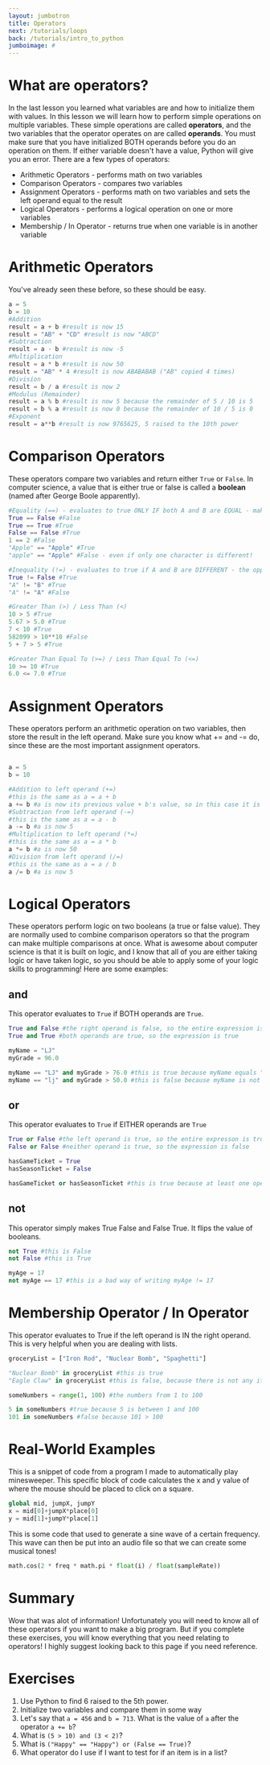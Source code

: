 ```yaml
---
layout: jumbotron
title: Operators
next: /tutorials/loops
back: /tutorials/intro_to_python
jumboimage: #
---
```


# What are operators?

In the last lesson you learned what variables are and how to initialize them with values. In this lesson we will learn how to perform simple operations on multiple variables. These simple operations are called **operators**, and the two variables that the operator operates on are called **operands**. You must make sure that you have initialized BOTH operands before you do an operation on them. If either variable doesn't have a value, Python will give you an error. There are a few types of operators:

- Arithmetic Operators - performs math on two variables
- Comparison Operators - compares two variables
- Assignment Operators - performs math on two variables and sets the left operand equal to the result
- Logical Operators - performs a logical operation on one or more variables
- Membership / In Operator - returns true when one variable is in another variable

# Arithmetic Operators

You've already seen these before, so these should be easy.

```python
a = 5
b = 10
#Addition
result = a + b #result is now 15
result = "AB" + "CD" #result is now "ABCD"
#Subtraction
result = a - b #result is now -5
#Multiplication
result = a * b #result is now 50
result = "AB" * 4 #result is now ABABABAB ("AB" copied 4 times)
#Division
result = b / a #result is now 2
#Modulus (Remainder)
result = a % b #result is now 5 because the remainder of 5 / 10 is 5
result = b % a #result is now 0 because the remainder of 10 / 5 is 0
#Exponent
result = a**b #result is now 9765625, 5 raised to the 10th power
```

# Comparison Operators

These operators compare two variables and return either `True` or `False`. In computer science, a value that is either true or false is called a **boolean** (named after George Boole apparently).

```python
#Equality (==) - evaluates to true ONLY IF both A and B are EQUAL - make sure to use TWO equal signs for this
True == False #False
True == True #True
False == False #True
1 == 2 #False
"Apple" == "Apple" #True
"apple" == "Apple" #False - even if only one character is different!

#Inequality (!=) - evaluates to true if A and B are DIFFERENT - the opposite of equality
True != False #True
"A" != "B" #True
"A" != "A" #False

#Greater Than (>) / Less Than (<)
10 > 5 #True
5.67 > 5.0 #True
7 < 10 #True
582099 > 10**10 #False
5 + 7 > 5 #True

#Greater Than Equal To (>=) / Less Than Equal To (<=)
10 >= 10 #True
6.0 <= 7.0 #True
```

# Assignment Operators

These operators perform an arithmetic operation on two variables, then store the result in the left operand. Make sure you know what += and -= do, since these are the most important assignment operators.

```python

a = 5
b = 10

#Addition to left operand (+=)
#this is the same as a = a + b
a += b #a is now its previous value + b's value, so in this case it is 15
#Subtraction from left operand (-=)
#this is the same as a = a - b
a -= b #a is now 5
#Multiplication to left operand (*=)
#this is the same as a = a * b
a *= b #a is now 50
#Division from left operand (/=)
#this is the same as a = a / b
a /= b #a is now 5

```

# Logical Operators

These operators perform logic on two booleans (a true or false value). They are normally used to combine comparison operators so that the program can make multiple comparisons at once. What is awesome about computer science is that it is built on logic, and I know that all of you are either taking logic or have taken logic, so you should be able to apply some of your logic skills to programming! Here are some examples:

## and

This operator evaluates to `True` if BOTH operands are `True`. 

```python
True and False #the right operand is false, so the entire expression is false
True and True #both operands are true, so the expression is true

myName = "LJ"
myGrade = 96.0

myName == "LJ" and myGrade > 76.0 #this is true because myName equals "LJ" AND myGrade is greater than 76.0
myName == "lj" and myGrade > 50.0 #this is false because myName is not equal to "lj" (even if myGrade is greater than 50.0, the expression is still false because one operand is false)
```

## or

This operator evaluates to `True` if EITHER operands are `True`

```python
True or False #the left operand is true, so the entire expresson is true
False or False #neither operand is true, so the expression is false

hasGameTicket = True
hasSeasonTicket = False

hasGameTicket or hasSeasonTicket #this is true because at least one operand is true
```

## not

This operator simply makes True False and False True. It flips the value of booleans.

```python
not True #this is False
not False #this is True

myAge = 17
not myAge == 17 #this is a bad way of writing myAge != 17
```

# Membership Operator / In Operator

This operator evaluates to True if the left operand is IN the right operand. This is very helpful when you are dealing with lists.

```python
groceryList = ["Iron Rod", "Nuclear Bomb", "Spaghetti"]

"Nuclear Bomb" in groceryList #this is true
"Eagle Claw" in groceryList #this is false, because there is not any item in groceryList that is equal to "Eagle Claw"

someNumbers = range(1, 100) #the numbers from 1 to 100

5 in someNumbers #true because 5 is between 1 and 100
101 in someNumbers #false because 101 > 100
```

# Real-World Examples

This is a snippet of code from a program I made to automatically play minesweeper. This specific block of code calculates the x and y value of where the mouse should be placed to click on a square.

```python
global mid, jumpX, jumpY
x = mid[0]+jumpX*place[0]
y = mid[1]+jumpY*place[1]
```

This is some code that used to generate a sine wave of a certain frequency. This wave can then be put into an audio file so that we can create some musical tones!

```python
math.cos(2 * freq * math.pi * float(i) / float(sampleRate))
```

# Summary

Wow that was alot of information! Unfortunately you will need to know all of these operators if you want to make a big program. But if you complete these exercises, you will know everything that you need relating to operators! I highly suggest looking back to this page if you need reference.

# Exercises

1. Use Python to find 6 raised to the 5th power.
2. Initialize two variables and compare them in some way
3. Let's say that `a = 456` and `b = 713`. What is the value of `a` after the operator `a += b`?
4. What is `(5 > 10) and (3 < 2)`?
5. What is `("Happy" == "Happy") or (False == True)`?
6. What operator do I use if I want to test for if an item is in a list?
